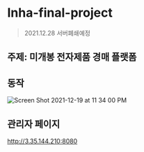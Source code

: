 # Inha-final-project

> 2021.12.28 서버폐쇄예정

## 주제: 미개봉 전자제품 경매 플랫폼

## 동작

![Screen Shot 2021-12-19 at 11 34 00 PM](https://user-images.githubusercontent.com/89398909/146678735-8f04bd92-d8e6-44dc-a573-fda4de4e6002.png)

## 관리자 페이지
http://3.35.144.210:8080
